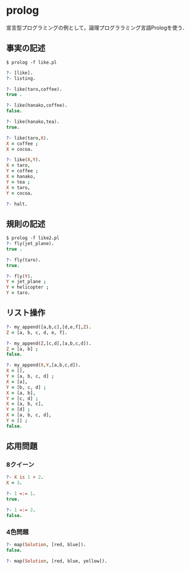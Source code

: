 # prolog
宣言型プログラミングの例として，論理プログララミング言語Prologを使う．  

## 事実の記述
```
$ prolog -f like.pl
```
```prolog
?- [like].
?- listing.
```
```prolog
?- like(taro,coffee).
true .

?- like(hanako,coffee).
false.

?- like(hanako,tea).
true.

?- like(taro,X).
X = coffee ;
X = cocoa.

?- like(X,Y).
X = taro,
Y = coffee ;
X = hanako,
Y = tea ;
X = taro,
Y = cocoa.
```
```prolog
?- halt.
```

## 規則の記述
```prolog
$ prolog -f like2.pl
?- fly(jet_plane).
true .

?- fly(taro).
true.

?- fly(Y).
Y = jet_plane ;
Y = helicopter ;
Y = taro.
```

## リスト操作
```prolog
?- my_append([a,b,c],[d,e,f],Z).
Z = [a, b, c, d, e, f].

?- my_append(Z,[c,d],[a,b,c,d]).
Z = [a, b] ;
false.

?- my_append(X,Y,[a,b,c,d]).
X = [],
Y = [a, b, c, d] ;
X = [a],
Y = [b, c, d] ;
X = [a, b],
Y = [c, d] ;
X = [a, b, c],
Y = [d] ;
X = [a, b, c, d],
Y = [] ;
false.
```

## 応用問題

### 8クイーン
```prolog
?- X is 1 + 2.
X = 3.

?- 1 =:= 1.
true.

?- 1 =:= 2.
false.
```

### 4色問題
```prolog
?- map(Solution, [red, blue]).
false.

?- map(Solution, [red, blue, yellow]).
```
